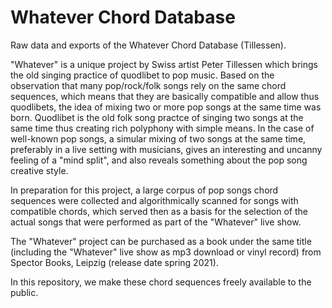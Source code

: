 # Whatever Chord Database
Raw data and exports of the Whatever Chord Database (Tillessen).

"Whatever" is a unique project by Swiss artist Peter Tillessen which brings the old singing practice of quodlibet to pop music. Based on the observation that many pop/rock/folk songs rely on the same chord sequences, which means that they are basically compatible and allow thus quodlibets, the idea of mixing  two or more pop songs at the same time was born. Quodlibet is the old folk song practce of singing two songs at the same time thus creating rich polyphony with simple means. In the case of well-known pop songs, a simular mixing of two songs at the same time, preferably in a live setting with  musicians, gives an interesting and uncanny feeling of a "mind split", and also reveals something about the pop song creative style. 

In preparation for this project, a large corpus of pop songs chord sequences were collected and algorithmically scanned for songs with compatible chords, which served then as a basis for the selection of the actual songs that were performed as part of the "Whatever" live show.

The "Whatever" project can be purchased as a book under the same title (including the "Whatever" live show as mp3 download or vinyl record) from Spector Books, Leipzig (release date spring 2021).

In this repository, we make these chord sequences freely available to the public. 
